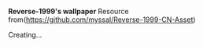**Reverse-1999's wallpaper**
Resource from(https://github.com/myssal/Reverse-1999-CN-Asset)

Creating...
